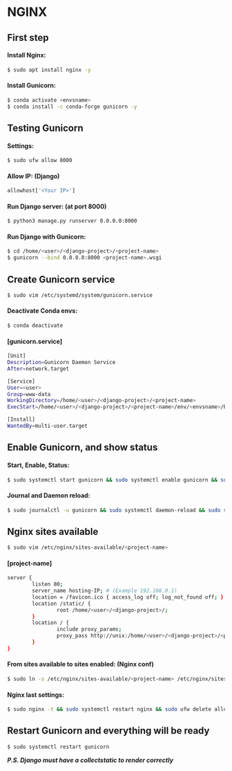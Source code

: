 # NGINX
## First step
#### Install Nginx:

```sh
$ sudo apt install nginx -y
```

#### Install Gunicorn:

```sh
$ conda activate <envsname>
$ conda install -c conda-forge gunicorn -y
```

## Testing Gunicorn
#### Settings:

```sh
$ sudo ufw allow 8000
``` 

#### Allow IP: (Django)

```python
allowhost['<Your IP>']
```

#### Run Django server: (at port 8000)

```sh
$ python3 manage.py runserver 0.0.0.0:8000
```

#### Run Django with Gunicorn:

```sh
$ cd /home/<user>/<django-project>/<project-name>
$ gunicorn --bind 0.0.0.0:8000 <project-name>.wsgi
```

## Create Gunicorn service

```sh
$ sudo vim /etc/systemd/system/gunicorn.service
```

#### Deactivate Conda envs:

```sh
$ conda deactivate
```

#### [gunicorn.service]

```sh
[Unit]
Description=Gunicorn Daemon Service
After=network.target

[Service]
User=<user>
Group=www-data
WorkingDirectory=/home/<user>/<django-project>/<project-name>
ExecStart=/home/<user>/<django-project>/<project-name>/env/<envsname>/bin/gunicorn --workers 3 --threads 2 --preload -k gthread --max-requests 1 --bind unix:/home/<user>/<django-project>/<project-name>.sock <project-name>.wsgi:application

[Install]
WantedBy=multi-user.target

```

## Enable Gunicorn, and show status
#### Start, Enable, Status:

```sh
$ sudo systemctl start gunicorn && sudo systemctl enable gunicorn && sudo systemctl status gunicorn
```

#### Journal and Daemon reload:

```sh
$ sudo journalctl -u gunicorn && sudo systemctl daemon-reload && sudo systemctl restart gunicorn
```

## Nginx sites available

```sh
$ sudo vim /etc/nginx/sites-available/<project-name>
```

#### [project-name]

```sh
server {
        listen 80;
        server_name hosting-IP; # (Example 192.168.0.1)
        location = /favicon.ico { access_log off; log_not_found off; }
        location /static/ {
                root /home/<user>/<django-project>/;
        }
        location / {
                include proxy_params;
                proxy_pass http://unix:/home/<user>/<django-project>/<project-name>.sock;
        }
}
```

#### From sites available to sites enabled: (Nginx conf)

```sh
$ sudo ln -s /etc/nginx/sites-available/<project-name> /etc/nginx/sites-enabled
```

#### Nginx last settings:

```sh
$ sudo nginx -t && sudo systemctl restart nginx && sudo ufw delete allow 8000 && sudo ufw allow 'Nginx Full'
```

## Restart Gunicorn and everything will be ready

```sh
$ sudo systemctl restart gunicorn
```

***P.S. Django must have a collectstatic to render correctly***